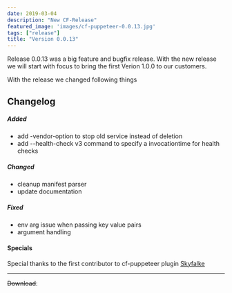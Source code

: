 ```yaml
---
date: 2019-03-04
description: "New CF-Release"
featured_image: 'images/cf-puppeteer-0.0.13.jpg'
tags: ["release"]
title: "Version 0.0.13"
---
```


Release 0.0.13 was a big feature and bugfix release. 
With the new release we will start with focus to bring the first Verion 1.0.0 to our customers.

With the release we changed following things


## Changelog

##### Added
- add -vendor-option to stop old service instead of deletion
- add --health-check v3 command to specify a invocationtime for health checks

##### Changed
- cleanup manifest parser
- update documentation

##### Fixed
- env arg issue when passing key value pairs
- argument handling


#### Specials 

Special thanks to the first contributor to cf-puppeteer plugin
[Skyfalke](https://github.com/skyfalke)

---

~~Download~~:

